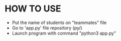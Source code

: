 # HOW TO USE
* Put the name of students on "teammates" file
* Go to 'app.py' file repository (py/)
* Launch program with command "python3 app.py"
